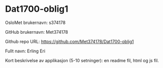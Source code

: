 # Dat1700-oblig1

OsloMet brukernavn: s374178

GitHub brukernavn: Met374178

Github repo URL: https://github.com/Met374178/Dat1700-oblig1

Fullt navn: Erling Eri

Kort beskrivelse av applikasjon (5-10 setninger): en readme fil, html og js fil.

